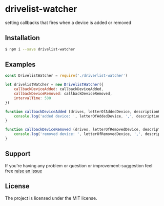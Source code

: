 drivelist-watcher
=================

setting callbacks that fires when a device is added or removed

Installation
------------

```sh
$ npm i --save drivelist-watcher
```

Examples
------------

```js
const DrivelistWatcher = require('./driverlist-watcher')

let drivelistWatcher = new DrivelistWatcher({
    callbackDeviceAdded: callbackDeviceAdded,
    callbackDeviceRemoved: callbackDeviceRemoved,
    intervalTime: 500
})

function callbackDeviceAdded (drives, letterOfAddedDevice, descriptionOfAddedDevice) {
    console.log('added device: ', letterOfAddedDevice, ',', descriptionOfAddedDevice)
}

function callbackDeviceRemoved (drives, letterOfRemovedDevice, descriptionOfRemovedDevice) {
    console.log('removed device: ', letterOfRemovedDevice, ',', descriptionOfRemovedDevice)
}
```


Support
-------

If you're having any problem or question or improvement-suggestion feel free [raise an issue](https://github.com/jaheraho/drivelist-watcher/issues/new)

License
-------

The project is licensed under the MIT license.